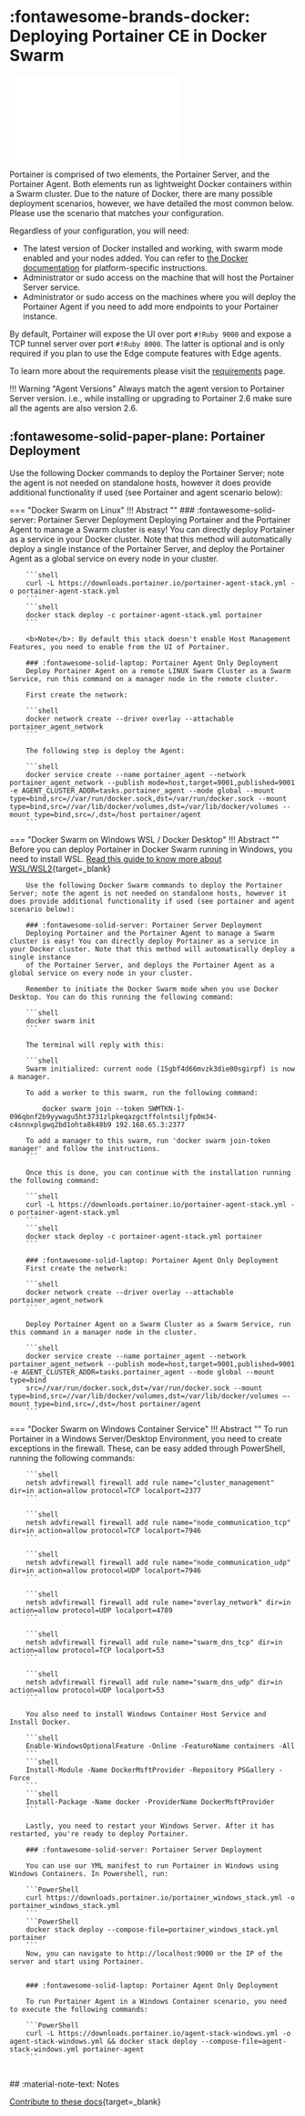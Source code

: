# :fontawesome-brands-docker: Deploying Portainer CE in Docker Swarm

<div class="container">
<iframe src="//www.youtube.com/embed/L80QDuix5RE" 
frameborder="0" allowfullscreen class="video"></iframe>
</div>

Portainer is comprised of two elements, the Portainer Server, and the Portainer Agent. Both elements run as lightweight Docker containers within a Swarm cluster. Due to the nature of Docker, there are many possible deployment scenarios, however, we have detailed the most common below. Please use the scenario that matches your configuration.

<!-- **Note:** The recommended deployment mode when using Swarm is using the Portainer Agent. -->

Regardless of your configuration, you will need:

* The latest version of Docker installed and working, with swarm mode enabled and your nodes added. You can refer to [the Docker documentation](https://docs.docker.com/get-docker/) for platform-specific instructions.
* Administrator or sudo access on the machine that will host the Portainer Server service.
* Administrator or sudo access on the machines where you will deploy the Portainer Agent if you need to add more endpoints to your Portainer instance.


By default, Portainer will expose the UI over port `#!Ruby 9000` and expose a TCP tunnel server over port `#!Ruby 8000`. The latter is optional and is only required if you plan to use the Edge compute features with Edge agents.

To learn more about the requirements please visit the [requirements](/v2.0/deploy/requirements) page.

!!! Warning "Agent Versions"
    Always match the agent version to Portainer Server version. i.e., while installing or upgrading to Portainer 2.6 make sure all the agents are also version 2.6. 


## :fontawesome-solid-paper-plane: Portainer Deployment

Use the following Docker commands to deploy the Portainer Server; note the agent is not needed on standalone hosts, however it does provide additional functionality if used (see Portainer and agent scenario below):

=== "Docker Swarm on Linux"
    !!! Abstract ""
        ### :fontawesome-solid-server: Portainer Server Deployment
        Deploying Portainer and the Portainer Agent to manage a Swarm cluster is easy! You can directly deploy Portainer as a service in your Docker cluster. Note that this method will automatically deploy a single instance of the Portainer Server, and deploy the Portainer Agent as a global service on every node in your cluster.

        ```shell
        curl -L https://downloads.portainer.io/portainer-agent-stack.yml -o portainer-agent-stack.yml
        ```
        ```shell
        docker stack deploy -c portainer-agent-stack.yml portainer
        ```

        <b>Note</b>: By default this stack doesn't enable Host Management Features, you need to enable from the UI of Portainer.
        
        ### :fontawesome-solid-laptop: Portainer Agent Only Deployment
        Deploy Portainer Agent on a remote LINUX Swarm Cluster as a Swarm Service, run this command on a manager node in the remote cluster.

        First create the network:

        ```shell
        docker network create --driver overlay --attachable portainer_agent_network
        ```

        The following step is deploy the Agent:

        ```shell
        docker service create --name portainer_agent --network portainer_agent_network --publish mode=host,target=9001,published=9001 -e AGENT_CLUSTER_ADDR=tasks.portainer_agent --mode global --mount type=bind,src=//var/run/docker.sock,dst=/var/run/docker.sock --mount type=bind,src=//var/lib/docker/volumes,dst=/var/lib/docker/volumes --mount type=bind,src=/,dst=/host portainer/agent
        ```


=== "Docker Swarm on Windows WSL / Docker Desktop"
    !!! Abstract ""    
        Before you can deploy Portainer in Docker Swarm running in Windows, you need to install WSL. [Read this guide to know more about WSL/WSL2](https://docs.microsoft.com/en-us/windows/wsl/install-win10){target=_blank}

        Use the following Docker Swarm commands to deploy the Portainer Server; note the agent is not needed on standalone hosts, however it does provide additional functionality if used (see portainer and agent scenario below):
        
        ### :fontawesome-solid-server: Portainer Server Deployment
        Deploying Portainer and the Portainer Agent to manage a Swarm cluster is easy! You can directly deploy Portainer as a service in your Docker cluster. Note that this method will automatically deploy a single instance 
        of the Portainer Server, and deploys the Portainer Agent as a global service on every node in your cluster.

        Remember to initiate the Docker Swarm mode when you use Docker Desktop. You can do this running the following command:

        ```shell
        docker swarm init
        ```

        The terminal will reply with this:

        ```shell
        Swarm initialized: current node (15gbf4d66mvzk3die00sgirpf) is now a manager.

        To add a worker to this swarm, run the following command:

            docker swarm join --token SWMTKN-1-096qbnf2b9yywagu5ht3731zlpkeqazgctffolntsiljfp0m34-c4snnxplgwq2bd1ohta8k48b9 192.168.65.3:2377

        To add a manager to this swarm, run 'docker swarm join-token manager' and follow the instructions.
        ```

        Once this is done, you can continue with the installation running the following command:

        ```shell
        curl -L https://downloads.portainer.io/portainer-agent-stack.yml -o portainer-agent-stack.yml
        ```
        ```shell
        docker stack deploy -c portainer-agent-stack.yml portainer
        ```

        ### :fontawesome-solid-laptop: Portainer Agent Only Deployment       
        First create the network:

        ```shell
        docker network create --driver overlay --attachable portainer_agent_network
        ```
        
        Deploy Portainer Agent on a Swarm Cluster as a Swarm Service, run this command in a manager node in the cluster.

        ```shell
        docker service create --name portainer_agent --network portainer_agent_network --publish mode=host,target=9001,published=9001 -e AGENT_CLUSTER_ADDR=tasks.portainer_agent --mode global --mount type=bind
        src=//var/run/docker.sock,dst=/var/run/docker.sock --mount type=bind,src=//var/lib/docker/volumes,dst=/var/lib/docker/volumes –-mount type=bind,src=/,dst=/host portainer/agent
        ```

=== "Docker Swarm on Windows Container Service"
    !!! Abstract ""
        To run Portainer in a Windows Server/Desktop Environment, you need to create exceptions in the firewall. These, can be easy added through PowerShell, running the following commands:

        ```shell
        netsh advfirewall firewall add rule name="cluster_management" dir=in action=allow protocol=TCP localport=2377
        ```

        ```shell
        netsh advfirewall firewall add rule name="node_communication_tcp" dir=in action=allow protocol=TCP localport=7946
        ```

        ```shell
        netsh advfirewall firewall add rule name="node_communication_udp" dir=in action=allow protocol=UDP localport=7946
        ```

        ```shell
        netsh advfirewall firewall add rule name="overlay_network" dir=in action=allow protocol=UDP localport=4789
        ```

        ```shell
        netsh advfirewall firewall add rule name="swarm_dns_tcp" dir=in action=allow protocol=TCP localport=53
        ```

        ```shell
        netsh advfirewall firewall add rule name="swarm_dns_udp" dir=in action=allow protocol=UDP localport=53
        ```

        You also need to install Windows Container Host Service and Install Docker.

        ```shell
        Enable-WindowsOptionalFeature -Online -FeatureName containers -All
        ```
        ```shell
        Install-Module -Name DockerMsftProvider -Repository PSGallery -Force
        ```
        ```shell
        Install-Package -Name docker -ProviderName DockerMsftProvider
        ```

        Lastly, you need to restart your Windows Server. After it has restarted, you're ready to deploy Portainer.

        ### :fontawesome-solid-server: Portainer Server Deployment

        You can use our YML manifest to run Portainer in Windows using Windows Containers. In Powershell, run:

        ```PowerShell
        curl https://downloads.portainer.io/portainer_windows_stack.yml -o portainer_windows_stack.yml
        ```
        ```PowerShell
        docker stack deploy --compose-file=portainer_windows_stack.yml portainer
        ```
        Now, you can navigate to http://localhost:9000 or the IP of the server and start using Portainer.

        
        ### :fontawesome-solid-laptop: Portainer Agent Only Deployment

        To run Portainer Agent in a Windows Container scenario, you need to execute the following commands:

        ```PowerShell
        curl -L https://downloads.portainer.io/agent-stack-windows.yml -o agent-stack-windows.yml && docker stack deploy --compose-file=agent-stack-windows.yml portainer-agent
        ```

<br>
## :material-note-text: Notes

[Contribute to these docs](https://github.com/portainer/portainer-docs/blob/master/contributing.md){target=_blank}